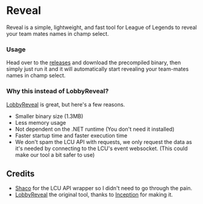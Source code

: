 # Reveal

Reveal is a simple, lightweight, and fast tool for League of Legends to reveal your team mates names in champ select.

### Usage
Head over to the [releases](https://github.com/steele123/reveal/releases) and download the precompiled binary, then simply just run it and it will automatically start revealing your team-mates names in champ select.

### Why this instead of LobbyReveal?
[LobbyReveal](https://github.com/Riotphobia/LobbyReveal) is great, but here's a few reasons.
- Smaller binary size (1.3MB)
- Less memory usage
- Not dependent on the .NET runtime (You don't need it installed)
- Faster startup time and faster execution time
- We don't spam the LCU API with requests, we only request the data as it's needed by connecting to the LCU's event websocket. (This could make our tool a bit safer to use)

## Credits
- [Shaco](https://github.com/Leastrio/Shaco/tree/main) for the LCU API wrapper so I didn't need to go through the pain.
- [LobbyReveal](https://github.com/Riotphobia/LobbyReveal) the original tool, thanks to [Inception](https://github.com/0xInception) for making it.